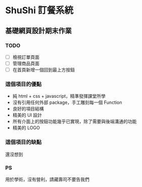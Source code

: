 # ShuShi 訂餐系統

## 基礎網頁設計期末作業

### TODO
* [ ] 檢視訂單頁面
* [ ] 管理商品頁面
* [ ] 在首頁新增一個回到最上方按鈕

### 這個項目的優點
* 純 html + css + javascript，精準發揮課堂所學
* 沒有引用任何外部 package，手工雕刻每一個 Function
* 良好的項目結構
* 精美的 UI 設計
* 所有介面上的按鈕功能幾乎已實現，除了需要與後端溝通的功能
* 精美的 LOGO

### 這個項目的缺點
還沒想到

### PS
用於學術，沒有營利，請藏壽司不要告我們
